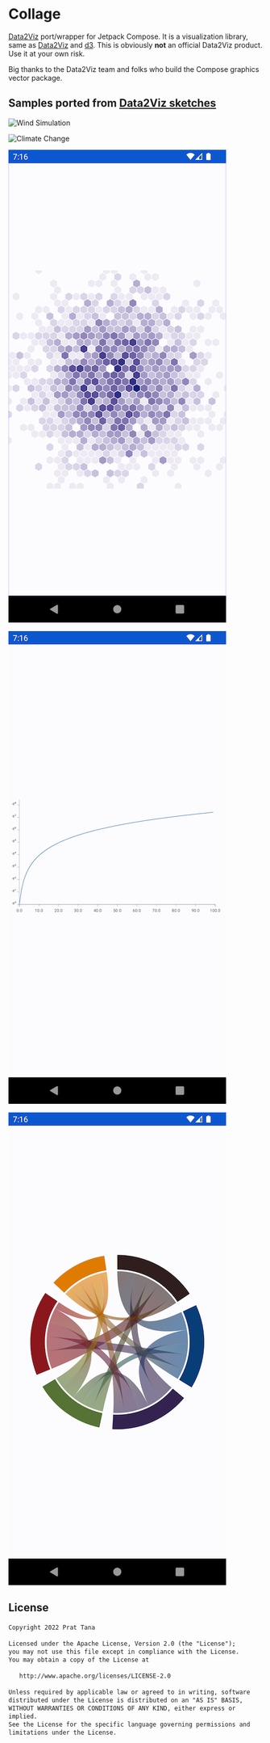 # Collage

[Data2Viz](https://data2viz.io) port/wrapper for Jetpack Compose. It is a visualization library, same as [Data2Viz](https://github.com/data2viz/data2viz) and [d3](https://github.com/d3/d3).
This is obviously **not** an official Data2Viz product. Use it at your own risk.

Big thanks to the Data2Viz team and folks who build the Compose graphics vector package.

## Samples ported from [Data2Viz sketches](https://play.data2viz.io/sketches/)

![Wind Simulation](https://raw.githubusercontent.com/pt2121/collage/main/assets/wind-small.gif)

![Climate Change](https://raw.githubusercontent.com/pt2121/collage/main/assets/climateChange-small.gif)

![Hexbin](https://raw.githubusercontent.com/pt2121/collage/main/assets/hexbin.png)

![XYChart](https://raw.githubusercontent.com/pt2121/collage/main/assets/XYChart.png)

![avengersChords](https://raw.githubusercontent.com/pt2121/collage/main/assets/avengersChords.png)

## License

    Copyright 2022 Prat Tana

    Licensed under the Apache License, Version 2.0 (the "License");
    you may not use this file except in compliance with the License.
    You may obtain a copy of the License at

       http://www.apache.org/licenses/LICENSE-2.0

    Unless required by applicable law or agreed to in writing, software
    distributed under the License is distributed on an "AS IS" BASIS,
    WITHOUT WARRANTIES OR CONDITIONS OF ANY KIND, either express or implied.
    See the License for the specific language governing permissions and
    limitations under the License.